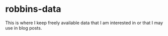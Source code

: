 # robbins-data
This is where I keep freely available data that I am interested in or that I may use in blog posts.
